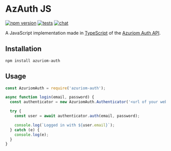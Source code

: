# AzAuth JS

[![npm version](https://img.shields.io/npm/v/azuriom-auth.svg?style=flat-square)](https://www.npmjs.org/package/azuriom-auth)
[![tests](https://img.shields.io/github/workflow/status/Azuriom/AzAuthJS/Tests?style=flat-square)](https://github.com/Azuriom/AzAuthJS/actions)
[![chat](https://img.shields.io/discord/625774284823986183?color=7289da&label=discord&logo=discord&logoColor=fff&style=flat-square)](https://azuriom.com/discord)

A JavaScript implementation made in [TypeScript](https://www.typescriptlang.org/) of the [Azuriom Auth API](https://azuriom.com/docs/api-auth).

## Installation

```
npm install azuriom-auth
```

## Usage

```js
const AzuriomAuth = require('azuriom-auth');

async function login(email, password) {
  const authenticator = new AzuriomAuth.Authenticator('<url of your website>');

  try {
    const user = await authenticator.auth(email, password);

    console.log(`Logged in with ${user.email}`);
  } catch (e) {
    console.log(e);
  }
}
```
